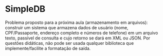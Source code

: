 # SimpleDB
Problema proposto para a próxima aula (armazenamento em arquivos): construir um sistema que armazena dados de usuário (nome, CPF/Passaporte, endereço completo e números de telefone) em um arquivo texto, passível de consulta e cujo retorno se dará em XML ou JSON. Por questões didáticas, não pode ser usada qualquer biblioteca que implemente/facilite a formatação de saída. 
